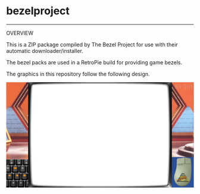# bezelproject

-------
OVERVIEW

This is a ZIP package compiled by The Bezel Project for use with their automatic downloader/installer.

The bezel packs are used in a RetroPie build for providing game bezels.

The graphics in this repository follow the following design.

![Sample bezel](https://github.com/thebezelproject/bezelproject-PC/blob/master/retroarch/overlay/GameBezels/PC/$100,000%20Pyramid%20(1988).png?raw=true)
